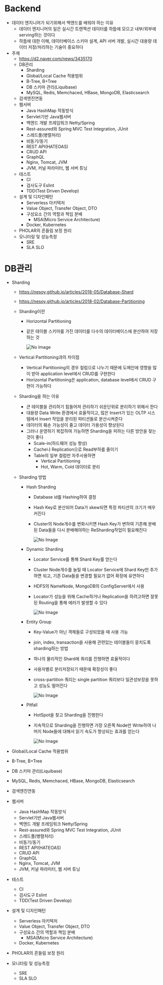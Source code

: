 # Backend

* 데이터 엔지니어가 되기위해서 백엔드를 배워야 하는 이유
  * 데이터 엔지니어의 일은 실시간 트랜젝션 데이터를 하둡에 모으고 내부/외부에 serving하는 것이다
  * 하둡에 대한 이해, 데이터베이스 스키마 설계, API 서버 개발, 실시간 대용량 데이터 저장/처리하는 기술이 중요하다
* 주제
  * https://d2.naver.com/news/3435170
  * DB관리
    * Sharding
    * Global/Local Cache 적용범위
    * B-Tree, B+Tree
    * DB 스키마 관리(Liquibase)
    * MySQL, Redis, Memchaced, HBase, MongoDB, Elasticsearch
  * 검색엔진연동
  * 웹서버
    * Java HashMap 작동방식
    * Servlet기반 Java웹서버
    * 백엔드 개발 프레임워크 Netty/Spring
    * Rest-assured와 Spring MVC Test Integration, JUnit
    * 스레드풀(병렬처리)
    * 비동기/동기
    * REST API(HATEOAS)
    * CRUD API
    * GraphQL
    * Nginx, Tomcat, JVM
    * JVM, 커널 파라미터, 웹 서버 튜닝
  * 테스트
    * CI
    * 검사도구 Eslint
    * TDD(Test Driven Develop)
  * 설계 및 디자인패턴
    * Serverless 아키텍처
    * Value Object, Transfer Object, DTO
    * 구성요소 간의 역할과 책임 분배
      * MSA(Micro Service Architecture)
    * Docker, Kubernetes
  * PHOLAR의 흔들림 보정 원리
  * 모니터링 및 성능측정
    * SRE
    * SLA SLO

# DB관리

* Sharding

  * https://nesoy.github.io/articles/2018-05/Database-Shard

  * https://nesoy.github.io/articles/2018-02/Database-Partitioning

  * Sharding이란

    * Horizontal Partitioning

    * 같은 테이블 스키마를 가진 데이터를 다수의 데이터베이스에 분산하여 저장하는 것

      ![No Image](211124Backend.assets/5.png)

  * Vertical Partitioning과의 차이점

    * Vertical Partitioning의 경우 컬럼으로 나누기 때문에 도메인에 영향을 많이 받아 application level에서 CRUD를 구현한다
    * Horizontal Partitioning은 application, database level에서 CRUD 구현이 가능하다

  * Sharding을 하는 이유

    * 큰 테이블을 관리하기 힘들어져 관리하기 쉬운단위로 분리하기 위해서 한다
    * 대용량 Data Write 환경에서 효율적이고, 많은 Insert가 있는 OLTP 시스템에서 Insert 작업을 분리된 파티션들로 분산시켜준다
    * 데이터의 훼손 가능성이 줄고 데이터 가용성이 향상된다
    * 그러나 운영하기 복잡하여 가능하면 Sharding을 피하는 다른 방안을 찾는 것이 좋다
      * Scale-in(하드웨어 성능 향상)
      * Cache나 Replication으로 Read부하를 줄이기
      * Table의 일부 컬럼만 자주사용하면
        * Vertical Partitioning
        * Hot, Warm, Cold 데이터로 분리

  * Sharding 방법

    * Hash Sharding

      * Database id를 Hashing하여 결정

      * Hash Key로 분산되어 Data가 skew되면 특정 파티션의 크기가 매우 커진다

      * Cluster의 Node개수를 변화시키면 Hash Key가 변하여 기존해 분배된 Data들을 다시 분배해야하는 ReSharding작업이 필요해진다

        ![No Image](211124Backend.assets/1.png)

    * Dynamic Sharding

      * Locator Service를 통해 Shard Key를 얻는다

      * Cluster Node개수를 늘릴 때 Locator Service에 Shard Key만 추가하면 되고, 기존 Data들을 변경할 필요가 없어 확장에 유연하다

      * HDFS의 NameNode, MongoDB의 ConfigServer에서 사용

      * Locator가 성능을 위해 Cache하거나 Replication을 하려고하면 잘못된 Routing을 통해 에러가 발생할 수 있다

        ![No Image](211124Backend.assets/2.png)

    * Entity Group

      * Key-Value가 아닌 객체들로 구성되었을 때 사용 가능

      * join, index, transaction을 사용해 관련있는 테이블들이 뭉치도록 sharding하는 방법

      * 하나의 물리적인 Shard에 쿼리를 진행하면 효율적이다

      * 사용자별로 분리저장되기 때문에 확장성이 좋다

      * cross-partition 쿼리는 single partition 쿼리보다 일관성보장을 못하고 성능도 떨어진다

        ![No Image](211124Backend.assets/3.png)

    * Pitfall

      * HotSpot을 찾고 Sharding을 진행한다

      * 지속적으로 Sharding을 진행하면 가장 오른쪽 Node만 Write하여 나머지 Node들에 대해서 읽기 속도가 향상되는 효과를 얻는다

        ![No Image](211124Backend.assets/4.png)

* Global/Local Cache 적용범위

* B-Tree, B+Tree

* DB 스키마 관리(Liquibase)

* MySQL, Redis, Memchaced, HBase, MongoDB, Elasticsearch

* 검색엔진연동
* 웹서버
  * Java HashMap 작동방식
  * Servlet기반 Java웹서버
  * 백엔드 개발 프레임워크 Netty/Spring
  * Rest-assured와 Spring MVC Test Integration, JUnit
  * 스레드풀(병렬처리)
  * 비동기/동기
  * REST API(HATEOAS)
  * CRUD API
  * GraphQL
  * Nginx, Tomcat, JVM
  * JVM, 커널 파라미터, 웹 서버 튜닝
* 테스트
  * CI
  * 검사도구 Eslint
  * TDD(Test Driven Develop)
* 설계 및 디자인패턴
  * Serverless 아키텍처
  * Value Object, Transfer Object, DTO
  * 구성요소 간의 역할과 책임 분배
    * MSA(Micro Service Architecture)
  * Docker, Kubernetes
* PHOLAR의 흔들림 보정 원리
* 모니터링 및 성능측정
  * SRE
  * SLA SLO